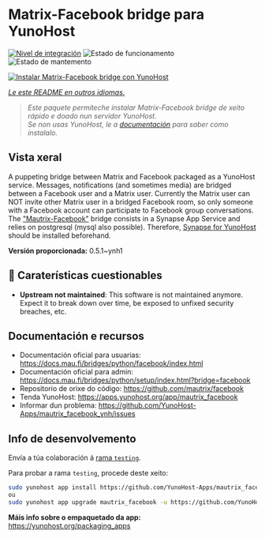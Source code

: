 <!--
NOTA: Este README foi creado automáticamente por <https://github.com/YunoHost/apps/tree/master/tools/readme_generator>
NON debe editarse manualmente.
-->

# Matrix-Facebook bridge para YunoHost

[![Nivel de integración](https://dash.yunohost.org/integration/mautrix_facebook.svg)](https://dash.yunohost.org/appci/app/mautrix_facebook) ![Estado de funcionamento](https://ci-apps.yunohost.org/ci/badges/mautrix_facebook.status.svg) ![Estado de mantemento](https://ci-apps.yunohost.org/ci/badges/mautrix_facebook.maintain.svg)

[![Instalar Matrix-Facebook bridge con YunoHost](https://install-app.yunohost.org/install-with-yunohost.svg)](https://install-app.yunohost.org/?app=mautrix_facebook)

*[Le este README en outros idiomas.](./ALL_README.md)*

> *Este paquete permíteche instalar Matrix-Facebook bridge de xeito rápido e doado nun servidor YunoHost.*  
> *Se non usas YunoHost, le a [documentación](https://yunohost.org/install) para saber como instalalo.*

## Vista xeral

A puppeting bridge between Matrix and Facebook packaged as a YunoHost service. Messages, notifications (and sometimes media) are bridged between a Facebook user and a Matrix user. Currently the Matrix user can NOT invite other Matrix user in a bridged Facebook room, so only someone with a Facebook account can participate to Facebook group conversations. The ["Mautrix-Facebook"](https://docs.mau.fi/bridges/python/facebook/index.html) bridge consists in a Synapse App Service and relies on postgresql (mysql also possible). Therefore, [Synapse for YunoHost](https://github.com/YunoHost-Apps/synapse_ynh) should be installed beforehand.


**Versión proporcionada:** 0.5.1~ynh1
## :red_circle: Caraterísticas cuestionables

- **Upstream not maintained**: This software is not maintained anymore. Expect it to break down over time, be exposed to unfixed security breaches, etc.

## Documentación e recursos

- Documentación oficial para usuarias: <https://docs.mau.fi/bridges/python/facebook/index.html>
- Documentación oficial para admin: <https://docs.mau.fi/bridges/python/setup/index.html?bridge=facebook>
- Repositorio de orixe do código: <https://github.com/mautrix/facebook>
- Tenda YunoHost: <https://apps.yunohost.org/app/mautrix_facebook>
- Informar dun problema: <https://github.com/YunoHost-Apps/mautrix_facebook_ynh/issues>

## Info de desenvolvemento

Envía a túa colaboración á [rama `testing`](https://github.com/YunoHost-Apps/mautrix_facebook_ynh/tree/testing).

Para probar a rama `testing`, procede deste xeito:

```bash
sudo yunohost app install https://github.com/YunoHost-Apps/mautrix_facebook_ynh/tree/testing --debug
ou
sudo yunohost app upgrade mautrix_facebook -u https://github.com/YunoHost-Apps/mautrix_facebook_ynh/tree/testing --debug
```

**Máis info sobre o empaquetado da app:** <https://yunohost.org/packaging_apps>
